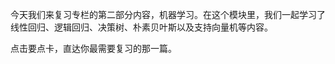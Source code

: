 
今天我们来复习专栏的第二部分内容，机器学习。在这个模块里，我们一起学习了线性回归、逻辑回归、决策树、朴素贝叶斯以及支持向量机等内容。

点击要点卡，直达你最需要复习的那一篇。

[<img src="https://static001.geekbang.org/resource/image/48/4c/4877cc0a3c4a5690364a24a35862324c.jpg" alt="">](https://time.geekbang.org/column/article/1669)

[<img src="https://static001.geekbang.org/resource/image/c2/3d/c213a86d22def0da9a92fe3092605f3d.jpg" alt="">](https://time.geekbang.org/column/article/1865)

[<img src="https://static001.geekbang.org/resource/image/1d/ab/1d23a0935e1e853e21a0d6a0dab9e4ab.jpg" alt="">](https://time.geekbang.org/column/article/1866)

[<img src="https://static001.geekbang.org/resource/image/d8/aa/d81794d22373b75dd79da8655adacdaa.jpg" alt="">](https://time.geekbang.org/column/article/1867)

[<img src="https://static001.geekbang.org/resource/image/1e/d9/1e291ba6ca4b799c186f5faf0d084dd9.jpg" alt="">](https://time.geekbang.org/column/article/2008)

[<img src="https://static001.geekbang.org/resource/image/e0/52/e0dccef2f1529f49b9c981ec2a3d4352.jpg" alt="">](https://time.geekbang.org/column/article/2028)

[<img src="https://static001.geekbang.org/resource/image/f9/06/f9cb9acf82ea46e7c07df95c18602a06.jpg" alt="">](https://time.geekbang.org/column/article/2030)

[<img src="https://static001.geekbang.org/resource/image/be/6f/be9208083ca3c520e1c530efd3b4dd6f.jpg" alt="">](https://time.geekbang.org/column/article/2196)

[<img src="https://static001.geekbang.org/resource/image/66/23/669d6a62837e1d733668767e254f3923.jpg" alt="">](https://time.geekbang.org/column/article/2197)

[<img src="https://static001.geekbang.org/resource/image/3b/a4/3b20b7273943ac7dd29602f4d02b18a4.jpg" alt="">](https://time.geekbang.org/column/article/2113)


